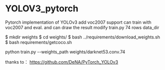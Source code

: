 # YOLOV3_pytorch
 Pytorch implementation of YOLOv3
 add voc2007 support
 can train with voc2007 and eval.
 and can draw the result
 modify train.py  74 rows data_dir
 
 
$ mkdir weights
$ cd weights/
$ bash ../requirements/download_weights.sh
$ bash requirements/getcoco.sh


python train.py --weights_path weights/darknet53.conv.74

thanks to：
https://github.com/DeNA/PyTorch_YOLOv3
